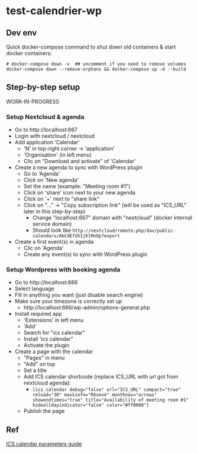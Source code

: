 # test-calendrier-wp

## Dev env

Quick docker-compose command to shut down old containers & start docker containers:

```
# docker-compose down -v  ## uncomment if you need to remove volumes
docker-compose down --remove-orphans && docker-compose up -d --build
```

## Step-by-step setup

WORK-IN-PROGRESS

### Setup Nextcloud & agenda

- Go to http://localhost:667
- Login with nextcloud / nextcloud
- Add application 'Calendar'
    - 'N' in top-right corner -> 'application'
    - 'Organisation' (in left menu)
    - Clic on "Download and activate" of 'Calendar'
- Create a new agenda to sync with WordPress plugin
    - Go to 'Agenda'
    - Click on 'New agenda'
    - Set the name (example: "Meeting room #1")
    - Click on 'share' icon next to your new agenda
    - Click on '+' next to "share link"
    - Click on "..." -> "Copy subscription link" (will be used as "ICS_URL" later in this step-by-step)
        - Change "localhost:667" domain with "nextcloud" (docker internal service domain)
        - Should look like `http://nextcloud/remote.php/dav/public-calendars/AbCdEfGhIjKlMnOp?export`
- Create a first event(s) in agenda
    - Clic on 'Agenda'
    - Create any event(s) to sync with WordPress plugin

### Setup Wordpress with booking agenda

- Go to http://localhost:666
- Select language
- Fill in anything you want (just disable search engine)
- Make sure your timezone is correctly set up
    - http://localhost:666/wp-admin/options-general.php
- Install required app
    - 'Extensions' in left menu
    - 'Add'
    - Search for "ics calendar"
    - Install 'ics calendar"
    - Activate the plugin
- Create a page with the calendar
    - "Pages" in menu
    - "Add" on top
    - Set a title
    - Add ICS calendar shortcode (replace ICS_URL with url got from nextcloud agenda):
        - `[ics_calendar debug="false" url="ICS_URL" compact="true" reload="30" maskinfo="Résevé" monthnav="arrows" showendtimes="true" title="Availability of meeting room #1" hidealldayindicator="false" color="#ff0000"]`
    - Publish the page

## Ref

[ICS calendar parameters guide](https://icscalendar.com/icsdocs/)
